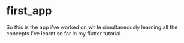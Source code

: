 # first_app

So this is the app i've worked on while simultaneously learning all the concepts I've learnt so far in my flutter tutorial


